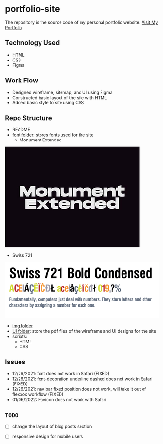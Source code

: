 # portfolio-site

The repository is the source code of my personal portfolio website. [Visit My Portfolio](https://flaviaouyang.github.io/portfolio-site/)

## Technology Used

- HTML
- CSS
- Figma

## Work Flow

- Designed wireframe, sitemap, and UI using Figma
- Constructed basic layout of the site with HTML
- Added basic style to site using CSS

## Repo Structure

- README
- [font folder](/font): stores fonts used for the site
  - Monument Extended

![monument extended font](img/Monument-Extended.jpg)

  - Swiss 721

![swiss 721](img/swiss.png.webp)

- [img folder](/img)
- [UI folder](/ui): store the pdf files of the wireframe and UI designs for the site
- scripts:
  - HTML
  - CSS

## Issues

- 12/26/2021: font does not work in Safari (FIXED)
- 12/26/2021: font-decoration underline dashed does not work in Safari (FIXED)
- 12/26/2021: nav bar fixed position does not work, will take it out of flexbox workflow (FIXED)
- 01/06/2022: Favicon does not work with Safari

## `TODO`

- [ ] change the layout of blog posts section
- [ ] responsive design for mobile users





